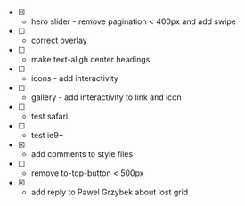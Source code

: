 - [x] - hero slider - remove pagination < 400px and add swipe
- [ ] - correct overlay
- [ ] - make text-aligh center headings
- [ ] - icons - add interactivity
- [ ] - gallery - add interactivity to link and icon
- [ ] - test safari
- [ ] - test ie9+
- [x] - add comments to style files
- [ ] - remove to-top-button < 500px

- [x] - add reply to Pawel Grzybek about lost grid
